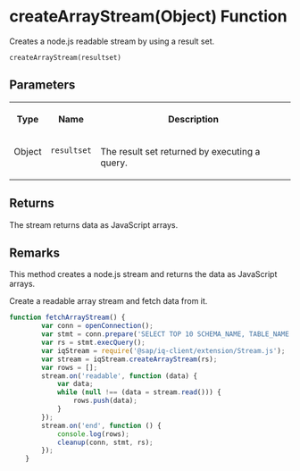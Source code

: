 <!-- loio9cc8e366e5434419987145e76966f042 -->

# createArrayStream\(Object\) Function

Creates a node.js readable stream by using a result set.



```
createArrayStream(resultset)
```



<a name="loio9cc8e366e5434419987145e76966f042__section_t4n_yyr_wy"/>

## Parameters


<table>
<tr>
<th valign="top">

Type



</th>
<th valign="top">

Name



</th>
<th valign="top">

Description



</th>
</tr>
<tr>
<td valign="top">

Object



</td>
<td valign="top">

`resultset`



</td>
<td valign="top">

The result set returned by executing a query.



</td>
</tr>
</table>



<a name="loio9cc8e366e5434419987145e76966f042__section_id4_mb2_sz"/>

## Returns

The stream returns data as JavaScript arrays.



<a name="loio9cc8e366e5434419987145e76966f042__section_ggg_g1s_wy"/>

## Remarks

This method creates a node.js stream and returns the data as JavaScript arrays.



Create a readable array stream and fetch data from it.

```js
function fetchArrayStream() {
        var conn = openConnection();
        var stmt = conn.prepare('SELECT TOP 10 SCHEMA_NAME, TABLE_NAME FROM SYS.TABLES');
        var rs = stmt.execQuery();
        var iqStream = require('@sap/iq-client/extension/Stream.js');
        var stream = iqStream.createArrayStream(rs);
        var rows = [];
        stream.on('readable', function (data) {
            var data;
            while (null !== (data = stream.read())) {
                rows.push(data);
            }
        });
        stream.on('end', function () {
            console.log(rows);
            cleanup(conn, stmt, rs);
        });
    }
```

